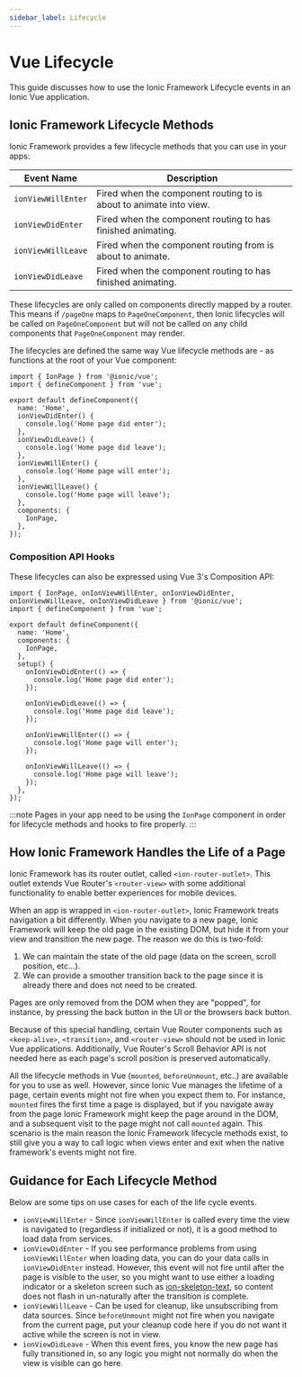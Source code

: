 ```yaml
---
sidebar_label: Lifecycle
---
```


# Vue Lifecycle

This guide discusses how to use the Ionic Framework Lifecycle events in an Ionic Vue application.

## Ionic Framework Lifecycle Methods

Ionic Framework provides a few lifecycle methods that you can use in your apps:

| Event Name         | Description                                                        |
| ------------------ | ------------------------------------------------------------------ |
| `ionViewWillEnter` | Fired when the component routing to is about to animate into view. |
| `ionViewDidEnter`  | Fired when the component routing to has finished animating.        |
| `ionViewWillLeave` | Fired when the component routing from is about to animate.         |
| `ionViewDidLeave`  | Fired when the component routing to has finished animating.        |

These lifecycles are only called on components directly mapped by a router. This means if `/pageOne` maps to `PageOneComponent`, then Ionic lifecycles will be called on `PageOneComponent` but will not be called on any child components that `PageOneComponent` may render.

The lifecycles are defined the same way Vue lifecycle methods are - as functions at the root of your Vue component:

```tsx
import { IonPage } from '@ionic/vue';
import { defineComponent } from 'vue';

export default defineComponent({
  name: 'Home',
  ionViewDidEnter() {
    console.log('Home page did enter');
  },
  ionViewDidLeave() {
    console.log('Home page did leave');
  },
  ionViewWillEnter() {
    console.log('Home page will enter');
  },
  ionViewWillLeave() {
    console.log('Home page will leave');
  },
  components: {
    IonPage,
  },
});
```

### Composition API Hooks

These lifecycles can also be expressed using Vue 3's Composition API:

```tsx
import { IonPage, onIonViewWillEnter, onIonViewDidEnter, onIonViewWillLeave, onIonViewDidLeave } from '@ionic/vue';
import { defineComponent } from 'vue';

export default defineComponent({
  name: 'Home',
  components: {
    IonPage,
  },
  setup() {
    onIonViewDidEnter(() => {
      console.log('Home page did enter');
    });

    onIonViewDidLeave(() => {
      console.log('Home page did leave');
    });

    onIonViewWillEnter(() => {
      console.log('Home page will enter');
    });

    onIonViewWillLeave(() => {
      console.log('Home page will leave');
    });
  },
});
```

:::note
Pages in your app need to be using the `IonPage` component in order for lifecycle methods and hooks to fire properly.
:::

## How Ionic Framework Handles the Life of a Page

Ionic Framework has its router outlet, called `<ion-router-outlet>`. This outlet extends Vue Router's `<router-view>` with some additional functionality to enable better experiences for mobile devices.

When an app is wrapped in `<ion-router-outlet>`, Ionic Framework treats navigation a bit differently. When you navigate to a new page, Ionic Framework will keep the old page in the existing DOM, but hide it from your view and transition the new page. The reason we do this is two-fold:

1. We can maintain the state of the old page (data on the screen, scroll position, etc...).
2. We can provide a smoother transition back to the page since it is already there and does not need to be created.

Pages are only removed from the DOM when they are "popped", for instance, by pressing the back button in the UI or the browsers back button.

Because of this special handling, certain Vue Router components such as `<keep-alive>`, `<transition>`, and `<router-view>` should not be used in Ionic Vue applications. Additionally, Vue Router's Scroll Behavior API is not needed here as each page's scroll position is preserved automatically.

All the lifecycle methods in Vue (`mounted`, `beforeUnmount`, etc..) are available for you to use as well. However, since Ionic Vue manages the lifetime of a page, certain events might not fire when you expect them to. For instance, `mounted` fires the first time a page is displayed, but if you navigate away from the page Ionic Framework might keep the page around in the DOM, and a subsequent visit to the page might not call `mounted` again. This scenario is the main reason the Ionic Framework lifecycle methods exist, to still give you a way to call logic when views enter and exit when the native framework's events might not fire.

## Guidance for Each Lifecycle Method

Below are some tips on use cases for each of the life cycle events.

- `ionViewWillEnter` - Since `ionViewWillEnter` is called every time the view is navigated to (regardless if initialized or not), it is a good method to load data from services.
- `ionViewDidEnter` - If you see performance problems from using `ionViewWillEnter` when loading data, you can do your data calls in `ionViewDidEnter` instead. However, this event will not fire until after the page is visible to the user, so you might want to use either a loading indicator or a skeleton screen such as [ion-skeleton-text](/docs/api/skeleton-text), so content does not flash in un-naturally after the transition is complete.
- `ionViewWillLeave` - Can be used for cleanup, like unsubscribing from data sources. Since `beforeUnmount` might not fire when you navigate from the current page, put your cleanup code here if you do not want it active while the screen is not in view.
- `ionViewDidLeave` - When this event fires, you know the new page has fully transitioned in, so any logic you might not normally do when the view is visible can go here.
